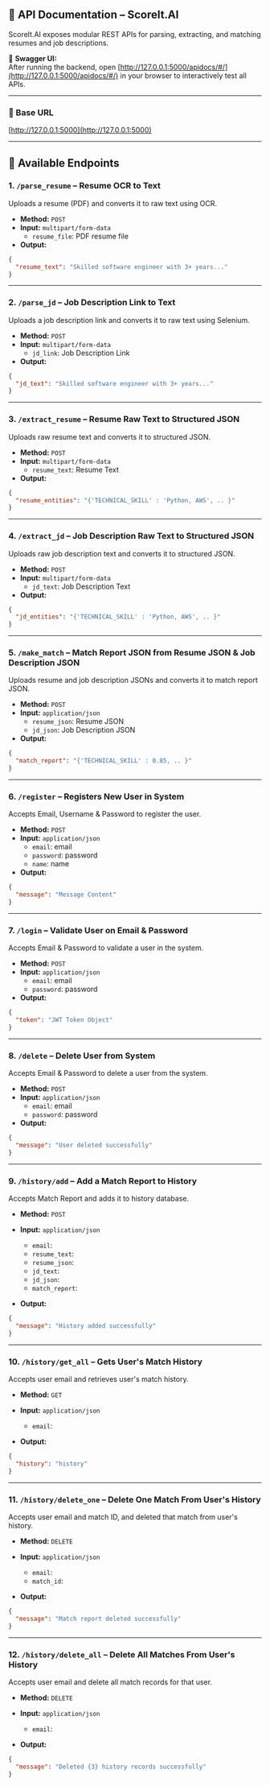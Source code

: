 ## 📘 API Documentation – ScoreIt.AI

ScoreIt.AI exposes modular REST APIs for parsing, extracting, and matching resumes and job descriptions.

🧭 **Swagger UI:**  
After running the backend, open [http://127.0.0.1:5000/apidocs/#/](http://127.0.0.1:5000/apidocs/#/) in your browser to interactively test all APIs.

---

### 📍 Base URL
[http://127.0.0.1:5000](http://127.0.0.1:5000)

---

## 🚀 Available Endpoints

### 1. `/parse_resume` – Resume OCR to Text
Uploads a resume (PDF) and converts it to raw text using OCR.

- **Method:** `POST`
- **Input:** `multipart/form-data`
  - `resume_file`: PDF resume file
- **Output:**
```json
{
  "resume_text": "Skilled software engineer with 3+ years..."
}
```

---

### 2. `/parse_jd` – Job Description Link to Text
Uploads a job description link and converts it to raw text using Selenium.

- **Method:** `POST`
- **Input:** `multipart/form-data`
  - `jd_link`: Job Description Link
- **Output:**
```json
{
  "jd_text": "Skilled software engineer with 3+ years..."
}
```

---

### 3. `/extract_resume` – Resume Raw Text to Structured JSON
Uploads raw resume text and converts it to structured JSON.

- **Method:** `POST`
- **Input:** `multipart/form-data`
  - `resume_text`: Resume Text
- **Output:**
```json
{
  "resume_entities": "{'TECHNICAL_SKILL' : 'Python, AWS', .. }"
}
```

---

### 4. `/extract_jd` – Job Description Raw Text to Structured JSON
Uploads raw job description text and converts it to structured JSON.

- **Method:** `POST`
- **Input:** `multipart/form-data`
  - `jd_text`: Job Description Text
- **Output:**
```json
{
  "jd_entities": "{'TECHNICAL_SKILL' : 'Python, AWS', .. }"
}
```

---

### 5. `/make_match` – Match Report JSON from Resume JSON & Job Description JSON
Uploads resume and job description JSONs and converts it to match report JSON.

- **Method:** `POST`
- **Input:** `application/json`
  - `resume_json`: Resume JSON
  - `jd_json`: Job Description JSON
- **Output:**
```json
{
  "match_report": "{'TECHNICAL_SKILL' : 0.85, .. }"
}
```

---

### 6. `/register` – Registers New User in System
Accepts Email, Username & Password to register the user. 

- **Method:** `POST`
- **Input:** `application/json`
  - `email`: email
  - `password`: password
  - `name`: name
- **Output:**
```json
{
  "message": "Message Content" 
}
```

---

### 7. `/login` – Validate User on Email & Password
Accepts Email & Password to validate a user in the system.

- **Method:** `POST`
- **Input:** `application/json`
  - `email`: email
  - `password`: password
- **Output:**
```json
{
  "token": "JWT Token Object" 
}
```

---

### 8. `/delete` – Delete User from System
Accepts Email & Password to delete a user from the system.

- **Method:** `POST`
- **Input:** `application/json`
  - `email`: email
  - `password`: password
- **Output:**
```json
{
  "message": "User deleted successfully" 
}
```

---

### 9. `/history/add` – Add a Match Report to History
Accepts Match Report and adds it to history database.

- **Method:** `POST`
- **Input:** `application/json`
  - `email`: 
  - `resume_text`: 
  - `resume_json`:
  - `jd_text`:
  - `jd_json`:
  - `match_report`:

- **Output:**
```json
{
  "message": "History added successfully" 
}
```

---

### 10. `/history/get_all` – Gets User's Match History
Accepts user email and retrieves user's match history.

- **Method:** `GET`
- **Input:** `application/json`
  - `email`: 

- **Output:**
```json
{
  "history": "history" 
}
```

---

### 11. `/history/delete_one` – Delete One Match From User's History
Accepts user email and match ID, and deleted that match from user's history.

- **Method:** `DELETE`
- **Input:** `application/json`
  - `email`: 
  - `match_id`:

- **Output:**
```json
{
  "message": "Match report deleted successfully" 
}
```

---

### 12. `/history/delete_all` – Delete All Matches From User's History
Accepts user email and delete all match records for that user.

- **Method:** `DELETE`
- **Input:** `application/json`
  - `email`: 

- **Output:**
```json
{
  "message": "Deleted {3} history records successfully" 
}
```



